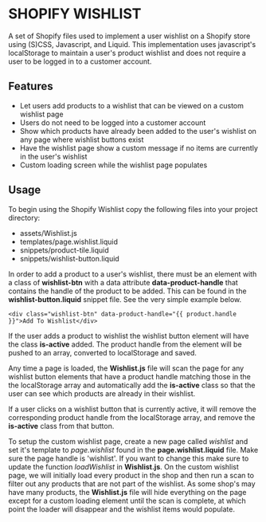 # SHOPIFY WISHLIST

A set of Shopify files used to implement a user wishlist on a Shopify store using (S)CSS, Javascript, and Liquid. This implementation uses javascript's localStorage to maintain a user's product wishlist and does not require a user to be logged in to a customer account.

## Features

* Let users add products to a wishlist that can be viewed on a custom wishlist page
* Users do not need to be logged into a customer account
* Show which products have already been added to the user's wishlist on any page where wishlist buttons exist
* Have the wishlist page show a custom message if no items are currently in the user's wishlist
* Custom loading screen while the wishlist page populates

## Usage

To begin using the Shopify Wishlist copy the following files into your project directory:
* assets/Wishlist.js
* templates/page.wishlist.liquid
* snippets/product-tile.liquid
* snippets/wishlist-button.liquid

In order to add a product to a user's wishlist, there must be an element with a class of **wishlist-btn** with a data attribute **data-product-handle** that contains the handle of the product to be added. This can be found in the **wishlist-button.liquid** snippet file. See the very simple example below.

```
<div class="wishlist-btn" data-product-handle="{{ product.handle }}">Add To Wishlist</div>
```

If the user adds a product to wishlist the wishlist button element will have the class **is-active** added. The product handle from the element will be pushed to an array, converted to localStorage and saved. 

Any time a page is loaded, the **Wishlist.js** file will scan the page for any wishlist button elements that have a product handle matching those in the the localStorage array and automatically add the **is-active** class so that the user can see which products are already in their wishlist. 

If a user clicks on a wishlist button that is currently active, it will remove the corresponding product handle from the localStorage array, and remove the **is-active** class from that button.

To setup the custom wishlist page, create a new page called *wishlist* and set it's template to *page.wishlist* found in the **page.wishlist.liquid** file. Make sure the page handle is 'wishlist'. If you want to change this make sure to update the function *loadWishlist* in **Wishlist.js**. On the custom wishlist page, we will initially load every product in the shop and then run a scan to filter out any products that are not part of the wishlist. As some shop's may have many products, the **Wishlist.js** file will hide everything on the page except for a custom loading element until the scan is complete, at which point the loader will disappear and the wishlist items would populate.

